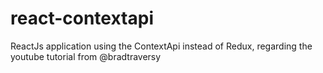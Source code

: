 # react-contextapi
ReactJs application using the ContextApi instead of Redux, regarding the youtube tutorial from @bradtraversy
